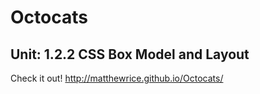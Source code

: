 # Octocats

## Unit: 1.2.2 CSS Box Model and Layout

Check it out! http://matthewrice.github.io/Octocats/

